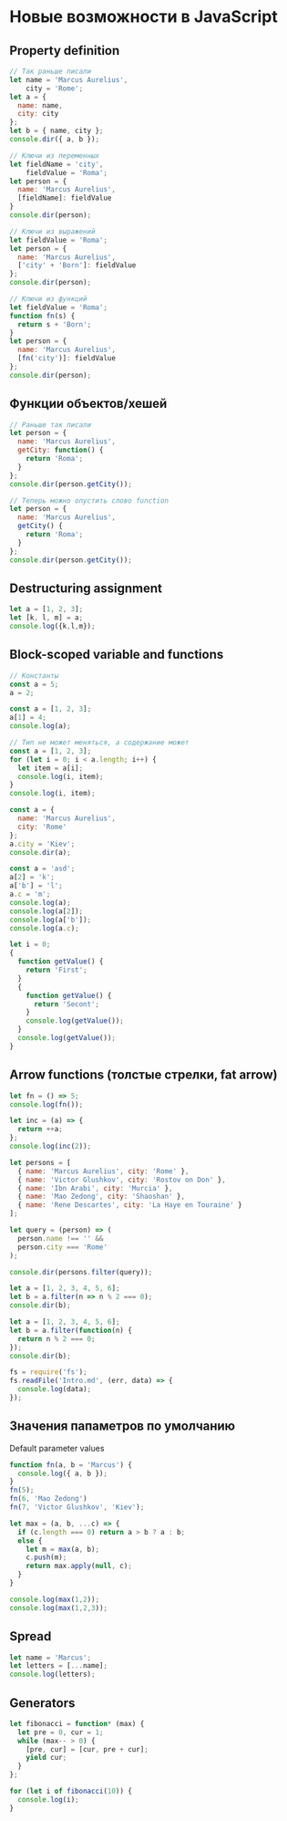 # Новые возможности в JavaScript

## Property definition

```js
// Так раньше писали
let name = 'Marcus Aurelius',
    city = 'Rome';
let a = {
  name: name,
  city: city
};
let b = { name, city };
console.dir({ a, b });
```

```js
// Ключи из переменных
let fieldName = 'city',
    fieldValue = 'Roma';
let person = {
  name: 'Marcus Aurelius',
  [fieldName]: fieldValue
}
console.dir(person);
```

```js
// Ключи из выражений
let fieldValue = 'Roma';
let person = {
  name: 'Marcus Aurelius',
  ['city' + 'Born']: fieldValue
};
console.dir(person);
```

```js
// Ключи из функций
let fieldValue = 'Roma';
function fn(s) {
  return s + 'Born';
}
let person = {
  name: 'Marcus Aurelius',
  [fn('city')]: fieldValue
};
console.dir(person);
```

## Функции объектов/хешей

```js
// Раньше так писали
let person = {
  name: 'Marcus Aurelius',
  getCity: function() {
    return 'Roma';
  }
};
console.dir(person.getCity());
```

```js
// Теперь можно опустить слово function
let person = {
  name: 'Marcus Aurelius',
  getCity() {
    return 'Roma';
  }
};
console.dir(person.getCity());
```

## Destructuring assignment

```js
let a = [1, 2, 3];
let [k, l, m] = a;
console.log({k,l,m});
```

## Block-scoped variable and functions

```js
// Константы
const a = 5;
a = 2;
```

```js
const a = [1, 2, 3];
a[1] = 4;
console.log(a);
```

```js
// Тип не может меняться, а содержание может
const a = [1, 2, 3];
for (let i = 0; i < a.length; i++) {
  let item = a[i];
  console.log(i, item);
}
console.log(i, item);
```

```js
const a = {
  name: 'Marcus Aurelius',
  city: 'Rome'
};
a.city = 'Kiev';
console.dir(a);
```

```js
const a = 'asd';
a[2] = 'k';
a['b'] = 'l';
a.c = 'm';
console.log(a);
console.log(a[2]);
console.log(a['b']);
console.log(a.c);
```

```js
let i = 0;
{
  function getValue() {
    return 'First';
  }
  {
    function getValue() {
      return 'Secont';
    }
    console.log(getValue());
  }
  console.log(getValue());
}
```

## Arrow functions (толстые стрелки, fat arrow)

```js
let fn = () => 5;
console.log(fn());
```

```js
let inc = (a) => {
  return ++a;
};
console.log(inc(2));
```

```js
let persons = [
  { name: 'Marcus Aurelius', city: 'Rome' },
  { name: 'Victor Glushkov', city: 'Rostov on Don' },
  { name: 'Ibn Arabi', city: 'Murcia' },
  { name: 'Mao Zedong', city: 'Shaoshan' },
  { name: 'Rene Descartes', city: 'La Haye en Touraine' }
];

let query = (person) => (
  person.name !== '' &&
  person.city === 'Rome'
);

console.dir(persons.filter(query));
```

```js
let a = [1, 2, 3, 4, 5, 6];
let b = a.filter(n => n % 2 === 0);
console.dir(b);
```

```js
let a = [1, 2, 3, 4, 5, 6];
let b = a.filter(function(n) {
  return n % 2 === 0;
});
console.dir(b);
```

```js
fs = require('fs');
fs.readFile('Intro.md', (err, data) => {
  console.log(data);
});
```

## Значения папаметров по умолчанию
Default parameter values

```js
function fn(a, b = 'Marcus') {
  console.log({ a, b });
}
fn(5);
fn(6, 'Mao Zedong')
fn(7, 'Victor Glushkov', 'Kiev');

let max = (a, b, ...c) => {
  if (c.length === 0) return a > b ? a : b;
  else {
    let m = max(a, b);
    c.push(m);
    return max.apply(null, c);
  }
}

console.log(max(1,2));
console.log(max(1,2,3));
```

## Spread

```js
let name = 'Marcus';
let letters = [...name];
console.log(letters);
```

## Generators

```js
let fibonacci = function* (max) {
  let pre = 0, cur = 1;
  while (max-- > 0) {
    [pre, cur] = [cur, pre + cur];
    yield cur;
  }
};

for (let i of fibonacci(10)) {
  console.log(i);
}
```
